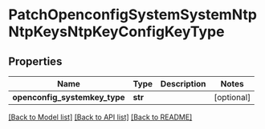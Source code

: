 # PatchOpenconfigSystemSystemNtpNtpKeysNtpKeyConfigKeyType

## Properties
Name | Type | Description | Notes
------------ | ------------- | ------------- | -------------
**openconfig_systemkey_type** | **str** |  | [optional] 

[[Back to Model list]](../README.md#documentation-for-models) [[Back to API list]](../README.md#documentation-for-api-endpoints) [[Back to README]](../README.md)


